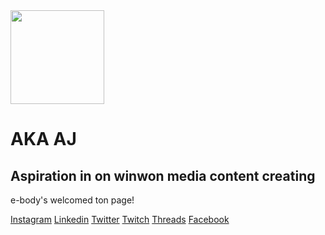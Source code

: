 <html>
<head>
<link rel="stylesheet" href="style.css">
</head>
<body>
<img src="https://www.canva.com/design/DAGRe9O9gBE/8xqNhZYToY9UVA0RMHL_Yw/edit?utm_content=DAGRe9O9gBE&utm_campaign=designshare&utm_medium=link2&utm_source=sharebutton" width="150">
<h1>AKA AJ</h1>
<h2>Aspiration in on winwon media content creating</h2>
<p> e-body's welcomed ton page!</p>
<a href="https://www.instagram.com/aejalov" target="_blank">Instagram</a>
<a href="https://www.linkedin.com/in/aejalov" target="_blank">Linkedin</a>
<a
href="https://www.twitter.com/aejalov"
target="_blank">Twitter</a>
<a
href="https://twitch.tv/aejalov"
target="_blank">Twitch</a>
<a
href="https://www.youtube.com/@aejalov
<a
href="https://www.threads.net/@aejalov?xmt"
target="_blank">Threads</a>
<a
href="https://www.facebook.com/aejalov"
target="_blank">Facebook</a>
</body>
</html>
